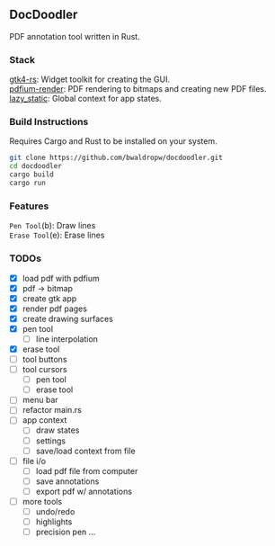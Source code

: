 ## DocDoodler
PDF annotation tool written in Rust.

### Stack
[gtk4-rs](https://gtk-rs.org/): Widget toolkit for creating the GUI. <br>
[pdfium-render](https://github.com/ajrcarey/pdfium-render): PDF rendering to bitmaps and creating new PDF files. <br>
[lazy_static](https://crates.io/crates/lazy_static): Global context for app states.

### Build Instructions
Requires Cargo and Rust to be installed on your system.
```bash
git clone https://github.com/bwaldropw/docdoodler.git
cd docdoodler
cargo build
cargo run
```

### Features
`Pen Tool`(b): Draw lines <br>
`Erase Tool`(e): Erase lines <br>

### TODOs
- [x] load pdf with pdfium
- [x] pdf -> bitmap
- [x] create gtk app
- [x] render pdf pages
- [x] create drawing surfaces
- [x] pen tool
    - [ ] line interpolation
- [x] erase tool
- [ ] tool buttons
- [ ] tool cursors
    - [ ] pen tool
    - [ ] erase tool
- [ ] menu bar
- [ ] refactor main.rs
- [ ] app context
    - [ ] draw states
    - [ ] settings
    - [ ] save/load context from file
- [ ] file i/o
    - [ ] load pdf file from computer
    - [ ] save annotations
    - [ ] export pdf w/ annotations
- [ ] more tools
    - [ ] undo/redo
    - [ ] highlights
    - [ ] precision pen
 ...
